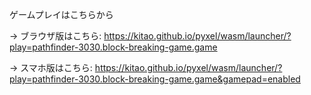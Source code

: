 ゲームプレイはこちらから

→ ブラウザ版はこちら:
https://kitao.github.io/pyxel/wasm/launcher/?play=pathfinder-3030.block-breaking-game.game

→ スマホ版はこちら:
https://kitao.github.io/pyxel/wasm/launcher/?play=pathfinder-3030.block-breaking-game.game&gamepad=enabled
